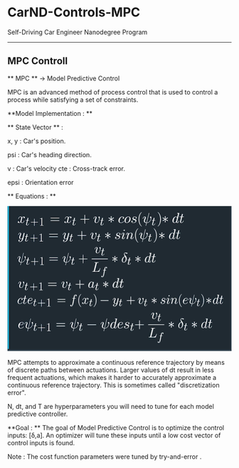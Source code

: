 # CarND-Controls-MPC
Self-Driving Car Engineer Nanodegree Program

---

## MPC Controll

** MPC ** -> Model Predictive Control

MPC is an advanced method of process control that is used to control a process while satisfying a set of constraints.


**Model Implementation : **

  ** State Vector ** :

  x, y : Car's position.

  psi : Car's heading direction.

  v : Car's velocity
  cte : Cross-track error.

  epsi : Orientation error


  ** Equations : **

  <img src="img/equations.png">


  MPC attempts to approximate a continuous reference trajectory by means of discrete paths between actuations. Larger values of dt result in less frequent actuations, which makes it harder to accurately approximate a continuous reference trajectory. This is sometimes called "discretization error".


  N, dt, and T are hyperparameters you will need to tune for each model predictive controller.


  **Goal : **
  The goal of Model Predictive Control is to optimize the control inputs: [δ,a]. An optimizer will tune these inputs until a low cost  vector of control inputs is found.


  Note : The cost function parameters were tuned by try-and-error .
